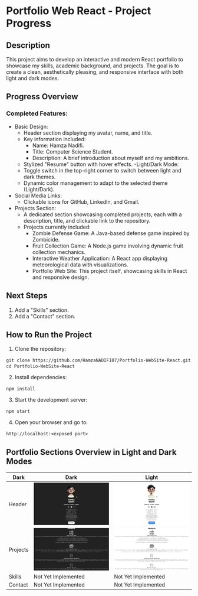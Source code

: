 # Portfolio Web React - Project Progress

## Description
This project aims to develop an interactive and modern React portfolio to showcase my skills, academic background, and projects. The goal is to create a clean, aesthetically pleasing, and responsive interface with both light and dark modes.

## Progress Overview
### Completed Features:
- Basic Design:
  - Header section displaying my avatar, name, and title.
  - Key information included:
    - Name: Hamza Nadifi.
    - Title: Computer Science Student.
    - Description: A brief introduction about myself and my ambitions.
  - Stylized "Resume" button with hover effects.
-Light/Dark Mode:
  - Toggle switch in the top-right corner to switch between light and dark themes.
  - Dynamic color management to adapt to the selected theme (Light/Dark).
- Social Media Links:
  - Clickable icons for GitHub, LinkedIn, and Gmail.
- Projects Section:
  - A dedicated section showcasing completed projects, each with a description, title, and clickable link to the repository.
  - Projects currently included:
    - Zombie Defense Game: A Java-based defense game inspired by Zombicide.
    - Fruit Collection Game: A Node.js game involving dynamic fruit collection mechanics.
    - Interactive Weather Application: A React app displaying meteorological data with visualizations.
    - Portfolio Web Site: This project itself, showcasing skills in React and responsive design.

## Next Steps
1. Add a "Skills" section.
2. Add a "Contact" section.

## How to Run the Project
1. Clone the repository:

```
git clone https://github.com/HamzaNADIFI07/Portfolio-WebSite-React.git
cd Portfolio-WebSite-React
```
2. Install dependencies:

```
npm install
```
3. Start the development server:

```
npm start
```
4. Open your browser and go to:

```
http://localhost:<exposed port> 
```

## Portfolio Sections Overview in Light and Dark Modes


| Dark     | Dark                                                                                                                                               | Light                                                                                                                                               |
|----------|----------------------------------------------------------------------------------------------------------------------------------------------------|-----------------------------------------------------------------------------------------------------------------------------------------------------|
| Header | ![Header_LIGHT](https://github.com/HamzaNADIFI07/Portfolio-WebSite-React/blob/9c306176ffd7698dc8faf999a6f9b6e4a0b54604/Images/Section1_Dark.png) | ![Section1_LIGHT](https://github.com/HamzaNADIFI07/Portfolio-WebSite-React/blob/9c306176ffd7698dc8faf999a6f9b6e4a0b54604/Images/Section1_Light.png) |
| Projects | ![Projects_LIGHT](https://github.com/HamzaNADIFI07/Portfolio-WebSite-React/blob/9c306176ffd7698dc8faf999a6f9b6e4a0b54604/Images/Section2_Dark.png) | ![Section2_LIGHT](https://github.com/HamzaNADIFI07/Portfolio-WebSite-React/blob/9c306176ffd7698dc8faf999a6f9b6e4a0b54604/Images/Section2_Light.png) |
| Skills | Not Yet Implemented                                                                                                                                | Not Yet Implemented                                                                                                                                 |
| Contact | Not Yet Implemented                                                                                                                                | Not Yet Implemented                                                                                                                                 |







